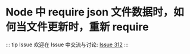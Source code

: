 # Node 中 require json 文件数据时，如何当文件更新时，重新 require



::: tip Issue 
 欢迎在 Issue 中交流与讨论: [Issue 312](https://github.com/shfshanyue/Daily-Question/issues/312) 
:::



